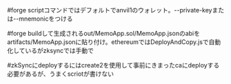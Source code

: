 #forge scriptコマンドではデフォルトでanvil1のウォレット。--private-keyまたは--mnemonicをつける

#forge buildして生成されるout/MemoApp.sol/MemoApp.jsonのabiをartifacts/MemoApp.jsonに貼り付け。ethereumではDeployAndCopy.jsで自動化しているがzksyncでは手動で

#zkSyncにdeployするにはcreate2を使用して事前にきまったcaにdeployする必要があるが、うまくscriotが書けない